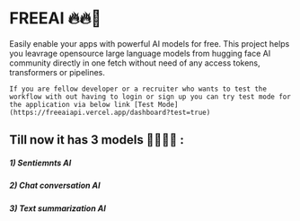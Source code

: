 # FREEAI 🔥🔥🤖
Easily enable your apps with powerful AI models for free. 
This project helps you leavrage opensource large language models from hugging face AI community directly in one fetch without need of any access tokens, transformers or pipelines.

```If you are fellow developer or a recruiter who wants to test the workflow with out having to login or sign up you can try test mode for the application via below link [Test Mode] (https://freeaiapi.vercel.app/dashboard?test=true) ```

## Till now it has 3 models  🤟🫡🙂😎 :
  ##### 1) Sentiemnts AI
  ##### 2) Chat conversation AI
  ##### 3) Text summarization AI
